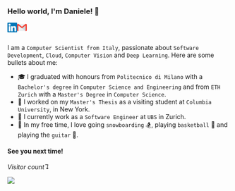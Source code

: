 ### Hello world, I'm Daniele! 👋

<a href="https://www.linkedin.com/in/dchiappalupi/">
  <img align="left" alt="Daniele Chiappalupi | LinkedIn" width="22px" src="https://raw.githubusercontent.com/daniCh8/daniCh8/master/assets/linkedin.svg" />
</a>
<a href="mailto:daniele.chiappalupi@gmail.com">
  <img align="left" alt="Daniele Chiappalupi | Gmail" width="22px" src="https://raw.githubusercontent.com/daniCh8/daniCh8/master/assets/gmail.svg" />
</a>

<br />
<br />

I am a `Computer Scientist from Italy`, passionate about `Software Development`, `Cloud`, `Computer Vision` and `Deep Learning`.
Here are some bullets about me:

-   🎓 I graduated with honours from `Politecnico di Milano` with a `Bachelor's degree` in `Computer Science and Engineering` and from `ETH Zurich` with a `Master's Degree` in `Computer Science`.
-   🏫 I worked on my `Master's Thesis` as a visiting student at `Columbia University`, in New York.
-   👔 I currently work as a `Software Engineer` at `UBS` in Zurich.
-   🎲 In my free time, I love going `snowboarding` 🏂, playing `basketball` 🏀 and playing the `guitar` 🎸.

#### See you next time!

_Visitor count↴_

<p align="left"> 
  <img src="https://profile-counter.glitch.me/daniCh8/count.svg" />
</p>
